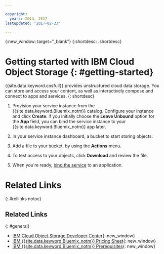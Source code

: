 ```yaml
---

copyright:
  years: 2014, 2017
lastupdated: "2017-02-23"

---
```

{:new_window: target="_blank"}
{:shortdesc: .shortdesc}



# Getting started with IBM Cloud Object Storage {: #getting-started}


{{site.data.keyword.cosfull}} provides unstructured cloud data storage. You can store and access your content, as well as interactively compose and connect to apps and services.
{: shortdesc}


1. Provision your service instance from the {{site.data.keyword.Bluemix_notm}} catalog. Configure your instance and click **Create**. If you initially choose the **Leave Unbound** option for the **App** field, you can bind the service instance to your {{site.data.keyword.Bluemix_notm}} app later.

2. In your service instance dashboard, a bucket to start storing objects.

3. Add a file to your bucket, by using the **Actions** menu.

4. To test access to your objects, click **Download** and review the file.

5. When you're ready, [bind the service](/docs/services/reqnsi.html#add_service) to an application.



# Related Links
{: #rellinks notoc}

## Related Links
{: #general}
* [IBM Cloud Object Storage Developer Center](https://developer.ibm.com/cloudobjectstorage/){: new_window}
* [IBM {{site.data.keyword.Bluemix_notm}} Pricing Sheet](https://www.ng.bluemix.net/#/pricing){: new_window}
* [IBM {{site.data.keyword.Bluemix_notm}} Prerequisites](https://developer.ibm.com/bluemix/support/#prereqs){: new_window}

